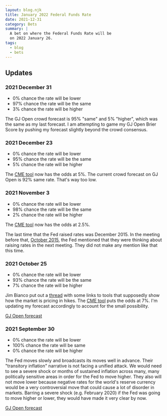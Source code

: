 ```yaml
---
layout: blog.njk
title: January 2022 Federal Funds Rate
date: 2021-12-31
category: Bets
summary: |
  A bet on where the Federal Funds Rate will be
  on 2022 January 26.
tags:
  - blog
  - bets
---
```


[cme]: https://www.cmegroup.com/trading/interest-rates/countdown-to-fomc.html

## Updates

<h3 id="2021-december-31">2021 December 31</h3>

* 0% chance the rate will be lower
* 97% chance the rate will be the same
* 3% chance the rate will be higher

The GJ Open crowd forecast is 95% "same" and 5% "higher", which
was the same as my last forecast. I am attempting to game my GJ Open
Brier Score by pushing my forecast slightly beyond the crowd consensus.

<h3 id="2021-december-23">2021 December 23</h3>

* 0% chance the rate will be lower
* 95% chance the rate will be the same
* 5% chance the rate will be higher

The [CME tool][cme] now has the odds at 5%. The current crowd forecast
on GJ Open is 92% same rate. That's way too low.

<h3 id="2021-november-3">2021 November 3</h3>

* 0% chance the rate will be lower
* 98% chance the rate will be the same
* 2% chance the rate will be higher

The [CME tool][cme] now has the odds at 2.5%.

[oct2015]: https://www.federalreserve.gov/newsevents/pressreleases/monetary20151028a.htm

The last time that the Fed raised rates was December 2015.
In the meeting before that, [October 2015][oct2015], the Fed
mentioned that they were thinking about raising rates in the next
meeting. They did not make any mention like that this time.

<h3 id="2021-october-25">2021 October 25</h3>

* 0% chance the rate will be lower
* 93% chance the rate will be the same
* 7% chance the rate will be higher

Jim Bianco put out a [thread](https://twitter.com/biancoresearch/status/1452808415894556679)
with some links to tools that supposedly show how the market is
pricing in hikes. The [CME tool][cme]
puts the odds at 7%. I'm updating my forecast accordingly to account
for the small possibility.

[GJ Open forecast](https://www.gjopen.com/comments/1347894)

<h3 id="2021-september-30">2021 September 30</h3>

* 0% chance the rate will be lower
* 100% chance the rate will be same
* 0% chance the rate will be higher

The Fed moves slowly and broadcasts its moves well in advance. Their
"transitory inflation" narrative is not facing a unified attack. We
would need to see a severe shock or months of sustained inflation
across many, many politically sensitive areas in order for the Fed
to move higher. They also will not move lower because negative rates
for the world's reserve currency would be a very controversial move
that could cause a lot of disorder in markets. Barring a severe shock
(e.g. February 2020) if the Fed was going to move higher or lower,
they would have made it very clear by now.

[GJ Open forecast](https://www.gjopen.com/comments/1339417)
